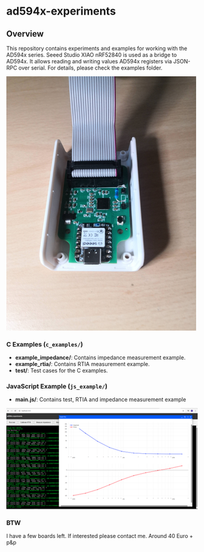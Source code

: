 # ad594x-experiments

## Overview
This repository contains experiments and examples for working with the AD594x series. Seeed Studio XIAO nRF52840 is used as a bridge to AD594x. It allows reading and writing values AD594x registers via JSON-RPC over serial. For details, please check the examples folder.

<img src="images/board_1.jpg" width="500">

### C Examples (`c_examples/`)
- **example_impedance/**: Contains impedance measurement example.
- **example_rtia/**: Contains RTIA measurement example.
- **test/**: Test cases for the C examples.

### JavaScript Example (`js_example/`)
- **main.js/**: Contains test, RTIA and impedance measurement example

<img src="images/screenshot_1.png" width="800">

### BTW
I have a few boards left. If interested please contact me. Around 40 Euro + p&p

